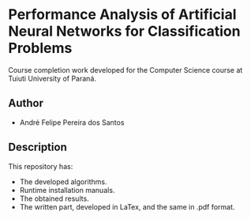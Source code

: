 # Performance Analysis of Artificial Neural Networks for Classification Problems

Course completion work developed for the Computer Science course at Tuiuti University of Paraná.

## Author

- André Felipe Pereira dos Santos

## Description

This repository has:

- The developed algorithms.
- Runtime installation manuals.
- The obtained results.
- The written part, developed in LaTex, and the same in .pdf format.

